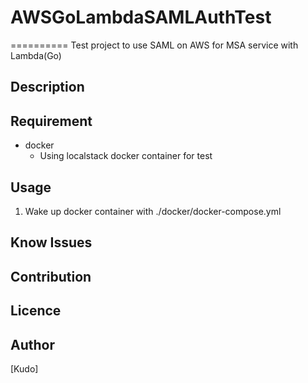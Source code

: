 # AWSGoLambdaSAMLAuthTest
==========
Test project to use SAML on AWS for MSA service with Lambda(Go)

## Description

## Requirement
- docker
  - Using localstack docker container for test

## Usage
1. Wake up docker container with ./docker/docker-compose.yml

## Know Issues

## Contribution

## Licence

## Author

[Kudo]
